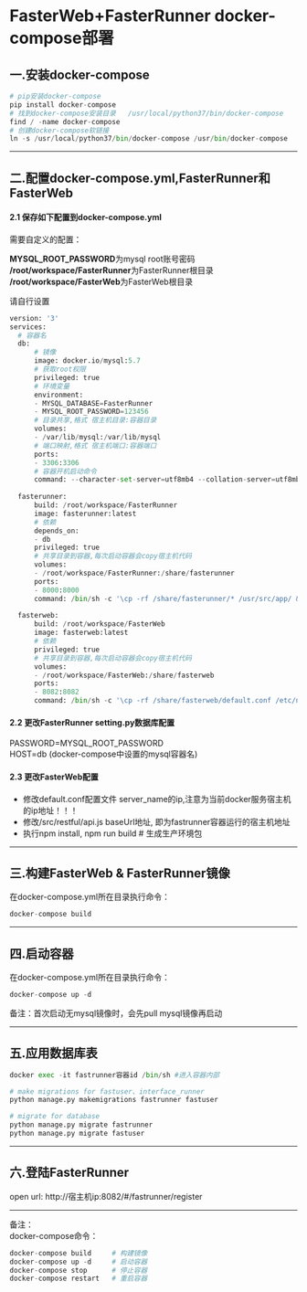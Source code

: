# FasterWeb+FasterRunner docker-compose部署

## 一.安装docker-compose  
```python
# pip安装docker-compose
pip install docker-compose
# 找到docker-compose安装目录   /usr/local/python37/bin/docker-compose
find / -name docker-compose
# 创建docker-compose软链接
ln -s /usr/local/python37/bin/docker-compose /usr/bin/docker-compose
```

--------

## 二.配置docker-compose.yml,FasterRunner和FasterWeb
#### 2.1 保存如下配置到docker-compose.yml  

需要自定义的配置：  

**MYSQL_ROOT_PASSWORD**为mysql root账号密码  
**/root/workspace/FasterRunner**为FasterRunner根目录  
**/root/workspace/FasterWeb**为FasterWeb根目录  

请自行设置

```python
version: '3'
services:
  # 容器名
  db: 
      # 镜像
      image: docker.io/mysql:5.7
      # 获取root权限
      privileged: true
      # 环境变量
      environment:
      - MYSQL_DATABASE=FasterRunner
      - MYSQL_ROOT_PASSWORD=123456
      # 目录共享,格式 宿主机目录:容器目录
      volumes:
      - /var/lib/mysql:/var/lib/mysql
      # 端口映射,格式 宿主机端口:容器端口
      ports:
      - 3306:3306
      # 容器开机启动命令
      command: --character-set-server=utf8mb4 --collation-server=utf8mb4_unicode_ci  --socket=/var/lib/mysql/mysql.sock
  
  fasterunner:
      build: /root/workspace/FasterRunner
      image: fasterunner:latest
      # 依赖
      depends_on:
      - db
      privileged: true
      # 共享目录到容器,每次启动容器会copy宿主机代码
      volumes:
      - /root/workspace/FasterRunner:/share/fasterunner
      ports:
      - 8000:8000
      command: /bin/sh -c '\cp -rf /share/fasterunner/* /usr/src/app/ && python manage.py runserver 0.0.0.0:8000'
   
  fasterweb:
      build: /root/workspace/FasterWeb
      image: fasterweb:latest
      # 依赖
      privileged: true
      # 共享目录到容器,每次启动容器会copy宿主机代码
      volumes:
      - /root/workspace/FasterWeb:/share/fasterweb
      ports:
      - 8082:8082
      command: /bin/sh -c '\cp -rf /share/fasterweb/default.conf /etc/nginx/conf.d/ && \cp -rf /share/fasterweb/dist/  /usr/share/nginx/html/ && nginx -g "daemon off;"'

```
#### 2.2 更改FasterRunner setting.py数据库配置

PASSWORD=MYSQL_ROOT_PASSWORD  
HOST=db (docker-compose中设置的mysql容器名)

#### 2.3 更改FasterWeb配置  

* 修改default.conf配置文件 server_name的ip,注意为当前docker服务宿主机的ip地址！！！  
* 修改/src/restful/api.js baseUrl地址, 即为fastrunner容器运行的宿主机地址
* 执行npm install, npm run build # 生成生产环境包

----------
## 三.构建FasterWeb & FasterRunner镜像

在docker-compose.yml所在目录执行命令：  
```python
docker-compose build
```
-------
## 四.启动容器
在docker-compose.yml所在目录执行命令：  
```python
docker-compose up -d
```

备注：首次启动无mysql镜像时，会先pull mysql镜像再启动

-------

## 五.应用数据库表
```python
docker exec -it fastrunner容器id /bin/sh #进入容器内部

# make migrations for fastuser、interface_runner
python manage.py makemigrations fastrunner fastuser

# migrate for database
python manage.py migrate fastrunner
python manage.py migrate fastuser
```
------

## 六.登陆FasterRunner
open url: http://宿主机ip:8082/#/fastrunner/register

-------
备注：  
docker-compose命令：
```python
docker-compose build     # 构建镜像
docker-compose up -d     # 启动容器
docker-compose stop      # 停止容器
docker-compose restart   # 重启容器
```